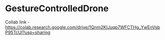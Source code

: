 # GestureControlledDrone 
Collab link - https://colab.research.google.com/drive/1Qnm2KIJuqp7WFCTHg_YwEnVsbP95TcUl?usp=sharing 
